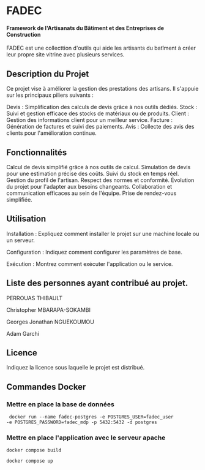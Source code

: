 # FADEC
#### Framework de l'Artisanats du Bâtiment et des Entreprises de Construction
FADEC est une collecttion d'outils qui aide les artisants du batîment à créer leur propre site vitrine avec plusieurs services.

## Description du Projet
Ce projet vise à améliorer la gestion des prestations des artisans. Il s'appuie sur les principaux piliers suivants :

Devis : Simplification des calculs de devis grâce à nos outils dédiés.
Stock : Suivi et gestion efficace des stocks de matériaux ou de produits.
Client : Gestion des informations client pour un meilleur service.
Facture : Génération de factures et suivi des paiements.
Avis : Collecte des avis des clients pour l'amélioration continue.

## Fonctionnalités
Calcul de devis simplifié grâce à nos outils de calcul.
Simulation de devis pour une estimation précise des coûts.
Suivi du stock en temps réel.
Gestion du profil de l'artisan.
Respect des normes et conformité.
Évolution du projet pour l'adapter aux besoins changeants.
Collaboration et communication efficaces au sein de l'équipe.
Prise de rendez-vous simplifiée.

## Utilisation
Installation : Expliquez comment installer le projet sur une machine locale ou un serveur.

Configuration : Indiquez comment configurer les paramètres de base.

Exécution : Montrez comment exécuter l'application ou le service.


## Liste des personnes ayant contribué au projet.
PERROUAS THIBAULT

Christopher MBARAPA-SOKAMBI

Georges Jonathan NGUEKOUMOU

Adam Garchi

## Licence
Indiquez la licence sous laquelle le projet est distribué.


## Commandes Docker

### Mettre en place la base de données
<code> docker run --name fadec-postgres -e POSTGRES_USER=fadec_user -e POSTGRES_PASSWORD=fadec_mdp -p 5432:5432 -d postgres</code>

### Mettre en place l'application avec le serveur apache
<code>docker compose build</code>

<code>docker compose up</code>

